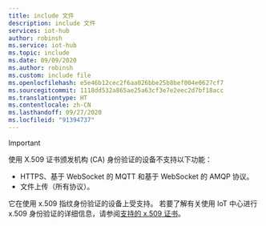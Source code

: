 ```yaml
---
title: include 文件
description: include 文件
services: iot-hub
author: robinsh
ms.service: iot-hub
ms.topic: include
ms.date: 09/09/2020
ms.author: robinsh
ms.custom: include file
ms.openlocfilehash: e5e46b12cec2f6aa026bbe25b8bef004e0627cf7
ms.sourcegitcommit: 1118dd532a865ae25a63cf3e7e2eec2d7bf18acc
ms.translationtype: HT
ms.contentlocale: zh-CN
ms.lasthandoff: 09/27/2020
ms.locfileid: "91394737"
---
```

> [!IMPORTANT]
> 使用 X.509 证书颁发机构 (CA) 身份验证的设备不支持以下功能：
>
> - HTTPS、基于 WebSocket 的 MQTT 和基于 WebSocket 的 AMQP 协议。
> - 文件上传（所有协议）。
>
> 它在使用 x.509 指纹身份验证的设备上受支持。 若要了解有关使用 IoT 中心进行 x.509 身份验证的详细信息，请参阅[支持的 x.509 证书](../articles/iot-hub/iot-hub-devguide-security.md#supported-x509-certificates)。  
>
